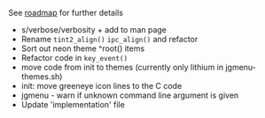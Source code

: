 See [roadmap](https://jgmenu.github.io/roadmap.html) for further details

- s/verbose/verbosity + add to man page
- Rename `tint2_align()` `ipc_align()` and refactor
- Sort out neon theme ^root() items
- Refactor code in `key_event()`
- move code from init to themes (currently only lithium in jgmenu-themes.sh)
- init: move greeneye icon lines to the C code
- jgmenu - warn if unknown command line argument is given
- Update 'implementation' file
